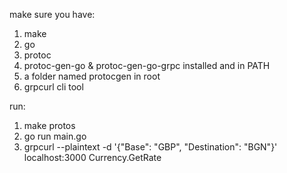 make sure you have:
1. make
1. go
1. protoc
1. protoc-gen-go & protoc-gen-go-grpc installed and in PATH
1. a folder named protocgen in root
1. grpcurl cli tool

run:
1. make protos
1. go run main.go
1. grpcurl --plaintext -d '{"Base": "GBP", "Destination": "BGN"}' localhost:3000 Currency.GetRate